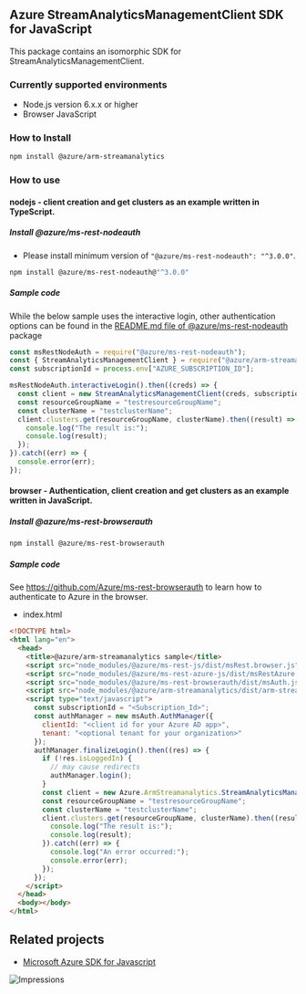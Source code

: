 ## Azure StreamAnalyticsManagementClient SDK for JavaScript

This package contains an isomorphic SDK for StreamAnalyticsManagementClient.

### Currently supported environments

- Node.js version 6.x.x or higher
- Browser JavaScript

### How to Install

```bash
npm install @azure/arm-streamanalytics
```

### How to use

#### nodejs - client creation and get clusters as an example written in TypeScript.

##### Install @azure/ms-rest-nodeauth

- Please install minimum version of `"@azure/ms-rest-nodeauth": "^3.0.0"`.
```bash
npm install @azure/ms-rest-nodeauth@"^3.0.0"
```

##### Sample code

While the below sample uses the interactive login, other authentication options can be found in the [README.md file of @azure/ms-rest-nodeauth](https://www.npmjs.com/package/@azure/ms-rest-nodeauth) package
```typescript
const msRestNodeAuth = require("@azure/ms-rest-nodeauth");
const { StreamAnalyticsManagementClient } = require("@azure/arm-streamanalytics");
const subscriptionId = process.env["AZURE_SUBSCRIPTION_ID"];

msRestNodeAuth.interactiveLogin().then((creds) => {
  const client = new StreamAnalyticsManagementClient(creds, subscriptionId);
  const resourceGroupName = "testresourceGroupName";
  const clusterName = "testclusterName";
  client.clusters.get(resourceGroupName, clusterName).then((result) => {
    console.log("The result is:");
    console.log(result);
  });
}).catch((err) => {
  console.error(err);
});
```

#### browser - Authentication, client creation and get clusters as an example written in JavaScript.

##### Install @azure/ms-rest-browserauth

```bash
npm install @azure/ms-rest-browserauth
```

##### Sample code

See https://github.com/Azure/ms-rest-browserauth to learn how to authenticate to Azure in the browser.

- index.html
```html
<!DOCTYPE html>
<html lang="en">
  <head>
    <title>@azure/arm-streamanalytics sample</title>
    <script src="node_modules/@azure/ms-rest-js/dist/msRest.browser.js"></script>
    <script src="node_modules/@azure/ms-rest-azure-js/dist/msRestAzure.js"></script>
    <script src="node_modules/@azure/ms-rest-browserauth/dist/msAuth.js"></script>
    <script src="node_modules/@azure/arm-streamanalytics/dist/arm-streamanalytics.js"></script>
    <script type="text/javascript">
      const subscriptionId = "<Subscription_Id>";
      const authManager = new msAuth.AuthManager({
        clientId: "<client id for your Azure AD app>",
        tenant: "<optional tenant for your organization>"
      });
      authManager.finalizeLogin().then((res) => {
        if (!res.isLoggedIn) {
          // may cause redirects
          authManager.login();
        }
        const client = new Azure.ArmStreamanalytics.StreamAnalyticsManagementClient(res.creds, subscriptionId);
        const resourceGroupName = "testresourceGroupName";
        const clusterName = "testclusterName";
        client.clusters.get(resourceGroupName, clusterName).then((result) => {
          console.log("The result is:");
          console.log(result);
        }).catch((err) => {
          console.log("An error occurred:");
          console.error(err);
        });
      });
    </script>
  </head>
  <body></body>
</html>
```

## Related projects

- [Microsoft Azure SDK for Javascript](https://github.com/Azure/azure-sdk-for-js)

![Impressions](https://azure-sdk-impressions.azurewebsites.net/api/impressions/azure-sdk-for-js/sdk/streamanalytics/arm-streamanalytics/README.png)
